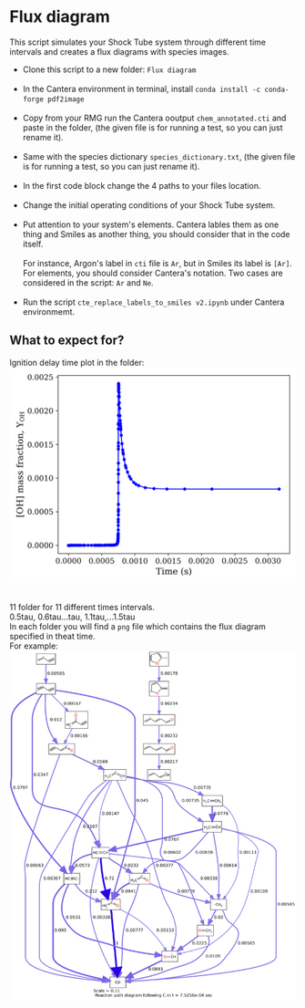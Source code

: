 # Flux diagram
This script simulates your Shock Tube system through different time intervals and creates a flux diagrams with species images.

- Clone this script to a new folder: `Flux diagram`  <br><br>
- In the Cantera environment in terminal, install `conda install -c conda-forge pdf2image` <br><br>
- Copy from your RMG run the Cantera ooutput `chem_annotated.cti` and paste in the folder, (the given file is for running a test, so you can just rename it). <br><br>
- Same with the species dictionary `species_dictionary.txt`, (the given file is for running a test, so you can just rename it).<br><br>
- In the first code block change the 4 paths to your files location. <br><br>
- Change the initial operating conditions of your Shock Tube system.<br><br>
- Put attention to your system's elements. Cantera lables them as one thing and Smiles as another thing, you should consider that in the code itself.<br><br>
For instance, Argon's label in `cti` file is `Ar`, but in Smiles its label is `[Ar]`. For elements, you should consider Cantera's notation. Two cases are considered in the script: `Ar` and `Ne`.<br><br>
- Run the script `cte_replace_labels_to_smiles v2.ipynb` under Cantera environmemt.

## What to expect for?
Ignition delay time plot in the folder:<br>
![Idt](idt_plot.png)<br><br>

11 folder for 11 different times intervals.<br>
0.5tau, 0.6tau...tau, 1.1tau,...1.5tau<br>
In each folder you will find a `png` file which contains the flux diagram specified in theat time. <br>
For example:<br> 
![rxn_diagram_tau](ReactionPathDiagram.png)<br><br>


